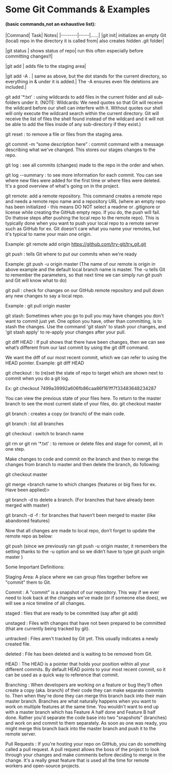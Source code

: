 # **Some Git Commands & Examples** 
#### (basic commands,not an exhaustive list):

|Command| Task| Notes|
|--------|-----|......|
|git init| initializes an empty Git (local) repo in the directory it is called from|  also creates hidden .git folder|

|git status | shows status of repo| run this often especially before committing changes!!|

|git add <filename> | adds file to the staging area|

|git add -A .  | same as above, but the dot stands for the current directory, so everything in & under it is added.| The -A ensures even file deletions are included.|

git add '*.txt' : using wildcards to add files in the current folder and all sub-folders under it. 
(NOTE: Wildcards: We need quotes so that Git will receive the wildcard before our shell can interfere with it. Without quotes our shell will only execute the wildcard search within the current directory. Git will receive the list of files the shell found instead of the wildcard and it will not be able to add the files inside of any sub-directory if they exist.)

git reset <filename>  : to remove a file or files from the staging area.

git commit -m “some description here” : commit command with a message describing what we've changed. This stores our stages changes to the repo.

git log : see all commits (changes) made to the repo in the order and when.

git log --summary : to see more information for each commit. You can see where new files were added for the first time or where files were deleted. It's a good overview of what's going on in the project. 

git remote:  add a remote repository. This command creates a remote repo and needs a remote repo name and a repository URL (where an empty repo has been initialized - this means DO NOT select a readme or .gitignore or license while creating the GitHub empty repo. If you do, the push will fail. Do thatose steps after pushing the local repo to the remote repo). This is typically done when you want to push your local repo to a remote server such as GitHub for ex. Git doesn't care what you name your remotes, but it's typical to name your main one origin.

Example: git remote add origin https://github.com/try-git/try_git.git

git push : tells Git where to put our commits when we're ready

Example: git push -u origin master (The name of our remote is origin in above example and the default local branch name is master. The -u tells Git to remember the parameters, so that next time we can simply run git push and Git will know what to do)

git pull : check for changes on our GitHub remote repository and pull down any new changes to say a local repo.

Example : git pull origin master

git stash: Sometimes when you go to pull you may have changes you don't want to commit just yet. One option you have, other than committing, is to stash the changes. Use the command 'git stash' to stash your changes, and 'git stash apply' to re-apply your changes after your pull.

git diff HEAD :  If pull shows that there have been changes, then we can see what’s different from our last commit by using the git diff command.

We want the diff of our most recent commit, which we can refer to using the HEAD pointer.
Example: git diff HEAD

git checkout <target> : to (re)set the state of repo to target which are shown next to commit when you do a git log.

Ex: git checkout 7499a39992a606fb86caa86f161ff7f33483648234287

You can view the previous state of your files here. To return to the master branch to see the most current state of your files, do:
git checkout master

git branch <branch name> : creates a copy (or branch) of the main code.

git branch : list all branches

git checkout <branch name> : switch to branch name

git rm <filenames> or git rm ‘*.txt’ : to remove or delete files and stage for commit, all in one step. 

Make changes to code and commit on the branch and then to merge the changes from branch to master  and then delete the branch, do following:

git checkout master

git merge <branch name to which changes (features or big fixes for ex. Have been applied)>

git branch -d <branch name> to delete a branch. (For branches that have already been merged with master) 

git branch -d -f <branch name>  : for branches that haven’t been merged to master (like abandoned features)

Now that all changes are made to local repo, don’t forget to update the remote repo as below:

git push (since we previously ran git push -u origin master, it remembers the setting thanks to the -u option and so we didn’t have to type git push origin master )



Some Important Definitions:

Staging Area: A place where we can group files together before we "commit" them to Git.

Commit : A "commit" is a snapshot of our repository. This way if we ever need to look back at the changes we've made (or if someone else does), we will see a nice timeline of all changes.

staged : files that are ready to be committed (say after git add)

unstaged : Files with changes that have not been prepared to be committed (that are currently being tracked by git).

untracked : Files aren't tracked by Git yet. This usually indicates a newly created file.

deleted : File has been deleted and is waiting to be removed from Git.

HEAD : The HEAD is a pointer that holds your position within all your different commits. By default HEAD points to your most recent commit, so it can be used as a quick way to reference that commit.

Branching : When developers are working on a feature or bug they'll often create a copy (aka. branch) of their code they can make separate commits to. Then when they're done they can merge this branch back into their main master branch. Branches are what naturally happens when you want to work on multiple features at the same time. You wouldn't want to end up with a master branch which has Feature A half done and Feature B half done. Rather you'd separate the code base into two "snapshots" (branches) and work on and commit to them separately. As soon as one was ready, you might merge this branch back into the master branch and push it to the remote server.

Pull Requests : If you're hosting your repo on GitHub, you can do something called a pull request.
A pull request allows the boss of the project to look through your changes and make comments before deciding to merge in the change. It's a really great feature that is used all the time for remote workers and open-source projects.

 


